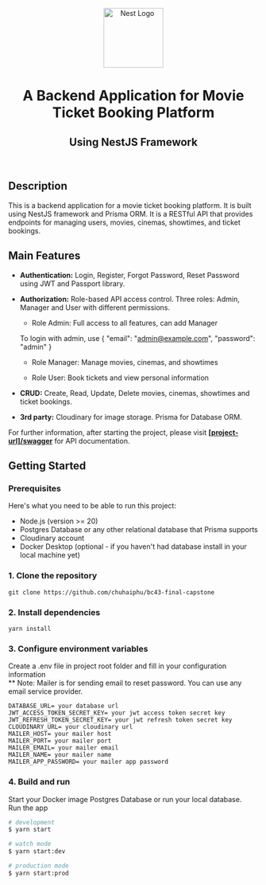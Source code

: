 <p align="center">
  <a href="http://nestjs.com/" target="blank"><img src="https://nestjs.com/img/logo-small.svg" width="120" alt="Nest Logo" /></a>
</p>

[circleci-image]: https://img.shields.io/circleci/build/github/nestjs/nest/master?token=abc123def456
[circleci-url]: https://circleci.com/gh/nestjs/nest
  <div align="center">
  <h1>A Backend Application for Movie Ticket Booking Platform</h1>
  <h2>Using NestJS Framework</h2>
  <br>
  </div>
  
  ## Description
  This is a backend application for a movie ticket booking platform. It is built using NestJS framework and Prisma ORM. It is a RESTful API that provides endpoints for managing users,  movies, cinemas, showtimes, and ticket bookings.

## Main Features

- **Authentication:** Login, Register, Forgot Password, Reset Password using JWT and Passport library.

- **Authorization:** Role-based API access control. Three roles: Admin, Manager and User with different permissions.

  * Role Admin: Full access to all features, can add Manager

  To login with admin, use { "email": "admin@example.com", "password": "admin" }

  * Role Manager: Manage movies, cinemas, and showtimes

  * Role User: Book tickets and view personal information

- **CRUD:** Create, Read, Update, Delete movies, cinemas, showtimes and ticket bookings.

- **3rd party:** Cloudinary for image storage. Prisma for Database ORM.

 For further information, after starting the project, please visit <a href="[project-url]/swagger" target="_blank"><strong>[project-url]/swagger</strong></a> for API documentation.

## Getting Started
### Prerequisites
Here's what you need to be able to run this project:
- Node.js (version >= 20)
- Postgres Database or any other relational database that Prisma supports
- Cloudinary account
- Docker Desktop (optional - if you haven't had database install in your local machine yet)

### 1. Clone the repository
```shell
git clone https://github.com/chuhaiphu/bc43-final-capstone
```

### 2. Install dependencies

```shell
yarn install
```

### 3. Configure environment variables
Create a .env file in project root folder and fill in your configuration information
<br>
** Note: Mailer is for sending email to reset password. You can use any email service provider.
```shell
DATABASE_URL= your database url
JWT_ACCESS_TOKEN_SECRET_KEY= your jwt access token secret key
JWT_REFRESH_TOKEN_SECRET_KEY= your jwt refresh token secret key
CLOUDINARY_URL= your cloudinary url
MAILER_HOST= your mailer host
MAILER_PORT= your mailer port
MAILER_EMAIL= your mailer email
MAILER_NAME= your mailer name
MAILER_APP_PASSWORD= your mailer app password
```

### 4. Build and run
Start your Docker image Postgres Database or run your local database.
<br>
Run the app
```bash
# development
$ yarn start

# watch mode
$ yarn start:dev

# production mode
$ yarn start:prod
```

